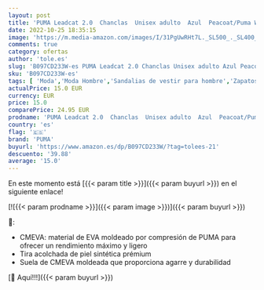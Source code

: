 ```yaml
---
layout: post
title: 'PUMA Leadcat 2.0  Chanclas  Unisex adulto  Azul  Peacoat/Puma White   35.5 EU'
date: 2022-10-25 18:35:15
image: 'https://m.media-amazon.com/images/I/31PgUwRHt7L._SL500_._SL400_.jpg'
comments: true
category: ofertas
author: 'tole.es'
slug: 'B097CD233W-es PUMA Leadcat 2.0 Chanclas Unisex adulto Azul Peacoat/Puma...'
sku: 'B097CD233W-es'
tags: [ 'Moda','Moda Hombre','Sandalias de vestir para hombre','Zapatos para hombre','chanclas','puma','🇪🇸', ]
actualPrice: 15.0 EUR
currency: EUR
price: 15.0
comparePrice: 24.95 EUR
prodname: 'PUMA Leadcat 2.0  Chanclas  Unisex adulto  Azul  Peacoat/Puma White   35.5 EU'
country: 'es'
flag: '🇪🇸'
brand: 'PUMA'
buyurl: 'https://www.amazon.es/dp/B097CD233W/?tag=tolees-21'
descuento: '39.88'
average: '15.0'
---
```


En este momento está [{{< param title >}}]({{< param buyurl >}}) en el siguiente enlace!

[![{{< param prodname >}}]({{< param image >}})]({{< param buyurl >}})

🔎:

- CMEVA: material de EVA moldeado por compresión de PUMA para ofrecer un rendimiento máximo y ligero
- Tira acolchada de piel sintética prémium
- Suela de CMEVA moldeada que proporciona agarre y durabilidad

[🛒 Aquí!!!]({{< param buyurl >}})
